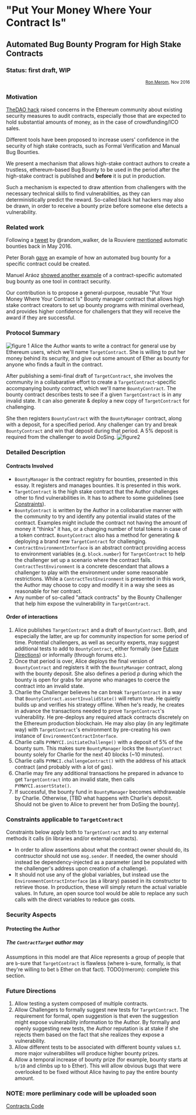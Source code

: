 # "Put Your Money Where Your Contract Is"
## Automated Bug Bounty Program for High Stake Contracts
### Status: first draft, WIP
<div align="right">
<sub><a href='https://github.com/rmerom'>Ron Merom</a>, Nov 2016</sub>
</div>

### Motivation
[TheDAO hack](http://www.coindesk.com/understanding-dao-hack-journalists/) raised concerns in the Ethereum community about existing security measures to audit contracts, especially those that are expected to hold substantial amounts of money, as in the case of crowdfunding/ICO sales.

Different tools have been proposed to increase users' confidence in the security of high stake contracts, such as Formal Verification and Manual Bug Bounties.

We present a mechanism that allows high-stake contract authors to create a trustless, ethereum-based Bug Bounty to be used in the period after the high-stake contract is published and **before** it is put in production.

Such a mechanism is expected to draw attention from challengers with the necessary technical skills to find vulnerabilities, as they can deterministically predict the reward. So-called black hat hackers may also be drawn, in order to receive a bounty prize before someone else detects a vulnerability.

### Related work

Following a [tweet](https://twitter.com/random_walker/status/692807445408845824) by @random_walker, de la Rouviere [mentioned](https://media.consensys.net/2016/05/05/assert-guards-towards-automated-code-bounties-safe-smart-contract-coding-on-ethereum/) automatic bounties back in May 2016.

Peter Borah [gave](https://medium.com/@peterborah/we-need-fault-tolerant-smart-contracts-ec1b56596dbc#.1j7it3cff) an example of how an automated bug bounty for a specific contract could be created.

Manuel Aráoz [showed another example](https://medium.com/zeppelin-blog/onward-with-ethereum-smart-contract-security-97a827e47702#.o4ckev1rf) of a contract-specific automated bug bounty as one tool in contract security.

Our contribution is to propose a general-purpose, reusable "Put Your Money Where Your Contract Is" Bounty manager contract that allows high stake contract creators to set up bounty programs with minimal overhead, and provides higher confidence for challengers that they will receive the award if they are successful.



### Protocol Summary
![figure 1](http://www.pixhoster.info/f/2016-11/27333f074fd472da2c0a52ff61fe4a84.png)
Alice the Author wants to write a contract for general use by Ethereum users, which we'll name `TargetContract`. She is willing to put her money behind its security, and give out some amount of Ether as bounty for anyone who finds a fault in the contract.

After publishing a semi-final draft of `TargetContract`, she involves the community in a collabarative effort to create a `TargetContract`-specific accompanying bounty contract, which we'll name `BountyContract`. The bounty contract describes tests to see if a given `TargetContract` is in any invalid state. It can also generate &amp; deploy a new copy of `TargetContract` for challenging.


She then registers `BountyContract` with the `BountyManager` contract, along with a deposit, for a specified period. Any challenger can try and break `BountyContract` and win that deposit during that period. A 5% deposit is required from the challenger to avoid DoSing.
![figure2](http://www.pixhoster.info/f/2016-11/c4b4a110d501d2a9f83383ad6c0178d2.png)

### Detailed Description
#### Contracts Involved
* `BountyManager`  is the contract registry for bounties, presented in this essay. It registers and manages bounties. It is presented in this work.
* `TargetContract` is the high stake contract that the Author challenges other to find vulnerabilities in. It has to adhere to some guidelines (see <a href='#constraints-for-targetcontract'>Constraints</a>).
* `BountyContract` is written by the Author in a collobarative manner with the community to try and identify any potential invalid states of the contract. Examples might include the contract not having the amount of money it "thinks" it has, or a changing number of total tokens in case of a token contract. `BountyContract` also has a method for generating &amp; deploying a brand new `TargetContract` for challenging.
* `ContractEnvironmentInterface` is an abstract contract providing access to environment variables (e.g. `block.number`) for `TargetContract` to help the challenger set up a scenario where the contract fails. `ContractTestEnvironment` is a concrete descendant that allows a challenger to play with the environment under some reasonable restrictions. While a `ContractTestEnvironment` is presented in this work, the Author may choose to copy and modify it in a way she sees as reasonable for her contract.
* Any number of so-called "attack contracts" by the Bounty Challenger that help him expose the vulnerability in `TargetContract`.


#### Order of interactions
1. Alice publishes `TargetContract` and a draft of `BountyContract`. Both, and especially the latter, are up for community inspection for some period of time. Potential challengers, as well as security experts, may suggest additional tests to add to `BountyContract`, either formally (see <a href="#future-directions">Future Directions</a>) or informally (through forums etc.).
2. Once that period is over, Alice deploys the final version of `BountyContract` and registers it with the `BountyManager` contract, along with the bounty deposit. She also defines a period *p* during which the bounty is open for grabs for anyone who manages to coerce the contract into an invalid state.
3. Charlie the Challenger believes he can break `TargetContract` in a way that `BountyContract.assertInvalidState()` will return true. He quietly builds up and verifies his strategy offline. When he's ready, he creates in advance the transactions needed to prove `TargetContract`'s vulnerability. He pre-deploys any required attack contracts discretely on the Ethereum production blockchain. He may also play (in any legitimate way) with `TargetContract`'s environment by pre-creating his own instance of `EnvironmentContractInterface`.
4.  Charlie calls `PYMWYCI.initiateChallenge()` with a deposit of 5% of the bounty sum. This makes sure `BountyManager` locks the `BountyContract` bounty solely for Charlie for the next 40 blocks (~10 minutes). 
5.  Charlie calls `PYMWCI.challengeContract()` with the address of his attack contract (and probably with a lot of gas).
5. Charlie may fire any additional transactions he prepared in advance to get `TargetContract` into an invalid state, then calls `PYMWYCI.assertState()`.
6. If successful, the bounty fund in `BountyManager` becomes withdrawable by Charlie. Otherwise, [TBD what happens with Charlie's deposit. Should not be given to Alice to prevent her from DoSing the bounty].

### Constraints applicable to `TargetContract`
Constraints below apply both to `TargetContract` and to any external methods it calls (in libraries and/or external contracts).
* In order to allow assertions about what the contract owner should do, its contrsuctor should not use `msg.sender`. If needed, the owner should instead be dependency-injected as a parameter (and be populated with the challenger's address upon creation of a challenge).
* It should not use any of the global variables, but instead use the `EnvironmentContractInterface` (as a library) passed in its constructor to retrieve those. In production, these will simply return the actual variable values. In future, an open source tool would be able to replace any such calls with the direct variables to reduce gas costs.


### Security Aspects
#### Protecting the Author
#####  The `ContractTarget` author may

Assumptions in this model are that Alice represents a group of people that are `b`-sure that `TargetContract` is flawless (where `b`-sure, formally, is that they're willing to bet `b` Ether on that fact).
TODO(rmerom): complete this section.

### Future Directions
1. Allow testing a system composed of multiple contracts.
2. Allow Challengers to formally suggest new tests for `TargetContract`. The requirement for formal, open suggestion is that even the suggestion might expose vulnerability information to the Author. By formally and openly suggesting new tests, the Author reputation is at stake if she rejects them based on the fact that she realizes they expose a vulnerability.
3. Allow different tests to be associated with different bounty values s.t. more major vulnerabilites will produce higher bounty prizes.
4. Allow a temporal increase of bounty prize (for example, bounty starts at `b/10` and climbs up to `b` Ether). This will allow obvious bugs that were overlooked to be fixed without Alice having to pay the entire bounty amount.

### NOTE: more perliminary code will be uploaded soon
[Contracts Code](https://github.com/rmerom/PutYourMoneyWhereYourContractIs/blob/master/contracts)


